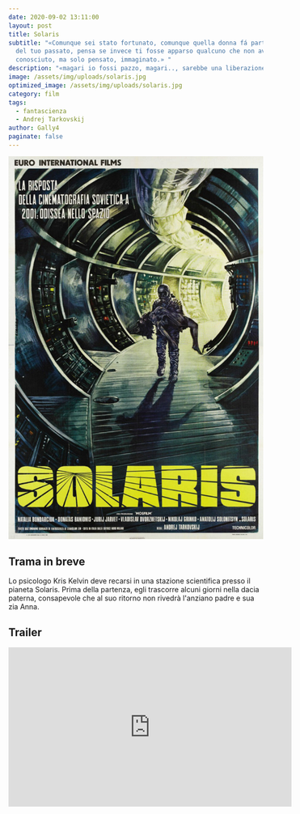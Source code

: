 ```yaml
---
date: 2020-09-02 13:11:00
layout: post
title: Solaris
subtitle: "«Comunque sei stato fortunato, comunque quella donna fá parte di te,
  del tuo passato, pensa se invece ti fosse apparso qualcuno che non avevi mai
  conosciuto, ma solo pensato, immaginato.» "
description: "«magari io fossi pazzo, magari.., sarebbe una liberazione.» "
image: /assets/img/uploads/solaris.jpg
optimized_image: /assets/img/uploads/solaris.jpg
category: film
tags:
  - fantascienza
  - Andrej Tarkovskij
author: Gally4
paginate: false
---
```

![](/assets/img/uploads/locandinasolaris.jpg)

## Trama in breve

Lo psicologo Kris Kelvin deve recarsi in una stazione scientifica presso il pianeta Solaris. Prima della partenza, egli trascorre alcuni giorni nella dacia paterna, consapevole che al suo ritorno non rivedrà l'anziano padre e sua zia Anna.

## Trailer

<iframe width="560" height="315" src="https://www.youtube.com/embed/k46i5gXxAxg" frameborder="0" allow="accelerometer; autoplay; encrypted-media; gyroscope; picture-in-picture" allowfullscreen></iframe>